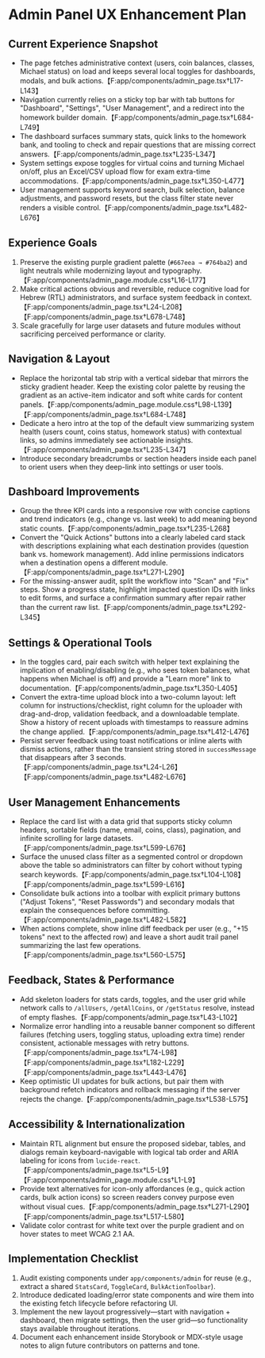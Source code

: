 # Admin Panel UX Enhancement Plan

## Current Experience Snapshot
- The page fetches administrative context (users, coin balances, classes, Michael status) on load and keeps several local toggles for dashboards, modals, and bulk actions.【F:app/components/admin_page.tsx†L17-L143】
- Navigation currently relies on a sticky top bar with tab buttons for "Dashboard", "Settings", "User Management", and a redirect into the homework builder domain.【F:app/components/admin_page.tsx†L684-L749】
- The dashboard surfaces summary stats, quick links to the homework bank, and tooling to check and repair questions that are missing correct answers.【F:app/components/admin_page.tsx†L235-L347】
- System settings expose toggles for virtual coins and turning Michael on/off, plus an Excel/CSV upload flow for exam extra-time accommodations.【F:app/components/admin_page.tsx†L350-L477】
- User management supports keyword search, bulk selection, balance adjustments, and password resets, but the class filter state never renders a visible control.【F:app/components/admin_page.tsx†L482-L676】

## Experience Goals
1. Preserve the existing purple gradient palette (`#667eea → #764ba2`) and light neutrals while modernizing layout and typography.【F:app/components/admin_page.module.css†L16-L177】
2. Make critical actions obvious and reversible, reduce cognitive load for Hebrew (RTL) administrators, and surface system feedback in context.【F:app/components/admin_page.tsx†L24-L208】【F:app/components/admin_page.tsx†L678-L748】
3. Scale gracefully for large user datasets and future modules without sacrificing perceived performance or clarity.

## Navigation & Layout
- Replace the horizontal tab strip with a vertical sidebar that mirrors the sticky gradient header. Keep the existing color palette by reusing the gradient as an active-item indicator and soft white cards for content panels.【F:app/components/admin_page.module.css†L98-L139】【F:app/components/admin_page.tsx†L684-L748】
- Dedicate a hero intro at the top of the default view summarizing system health (users count, coins status, homework status) with contextual links, so admins immediately see actionable insights.【F:app/components/admin_page.tsx†L235-L347】
- Introduce secondary breadcrumbs or section headers inside each panel to orient users when they deep-link into settings or user tools.

## Dashboard Improvements
- Group the three KPI cards into a responsive row with concise captions and trend indicators (e.g., change vs. last week) to add meaning beyond static counts.【F:app/components/admin_page.tsx†L235-L268】
- Convert the "Quick Actions" buttons into a clearly labeled card stack with descriptions explaining what each destination provides (question bank vs. homework management). Add inline permissions indicators when a destination opens a different module.【F:app/components/admin_page.tsx†L271-L290】
- For the missing-answer audit, split the workflow into "Scan" and "Fix" steps. Show a progress state, highlight impacted question IDs with links to edit forms, and surface a confirmation summary after repair rather than the current raw list.【F:app/components/admin_page.tsx†L292-L345】

## Settings & Operational Tools
- In the toggles card, pair each switch with helper text explaining the implication of enabling/disabling (e.g., who sees token balances, what happens when Michael is off) and provide a "Learn more" link to documentation.【F:app/components/admin_page.tsx†L350-L405】
- Convert the extra-time upload block into a two-column layout: left column for instructions/checklist, right column for the uploader with drag-and-drop, validation feedback, and a downloadable template. Show a history of recent uploads with timestamps to reassure admins the change applied.【F:app/components/admin_page.tsx†L412-L476】
- Persist server feedback using toast notifications or inline alerts with dismiss actions, rather than the transient string stored in `successMessage` that disappears after 3 seconds.【F:app/components/admin_page.tsx†L24-L26】【F:app/components/admin_page.tsx†L482-L676】

## User Management Enhancements
- Replace the card list with a data grid that supports sticky column headers, sortable fields (name, email, coins, class), pagination, and infinite scrolling for large datasets.【F:app/components/admin_page.tsx†L599-L676】
- Surface the unused class filter as a segmented control or dropdown above the table so administrators can filter by cohort without typing search keywords.【F:app/components/admin_page.tsx†L104-L108】【F:app/components/admin_page.tsx†L599-L616】
- Consolidate bulk actions into a toolbar with explicit primary buttons ("Adjust Tokens", "Reset Passwords") and secondary modals that explain the consequences before committing.【F:app/components/admin_page.tsx†L482-L582】
- When actions complete, show inline diff feedback per user (e.g., "+15 tokens" next to the affected row) and leave a short audit trail panel summarizing the last few operations.【F:app/components/admin_page.tsx†L560-L575】

## Feedback, States & Performance
- Add skeleton loaders for stats cards, toggles, and the user grid while network calls to `/allUsers`, `/getAllCoins`, or `/getStatus` resolve, instead of empty flashes.【F:app/components/admin_page.tsx†L43-L102】
- Normalize error handling into a reusable banner component so different failures (fetching users, toggling status, uploading extra time) render consistent, actionable messages with retry buttons.【F:app/components/admin_page.tsx†L74-L98】【F:app/components/admin_page.tsx†L182-L229】【F:app/components/admin_page.tsx†L443-L476】
- Keep optimistic UI updates for bulk actions, but pair them with background refetch indicators and rollback messaging if the server rejects the change.【F:app/components/admin_page.tsx†L538-L575】

## Accessibility & Internationalization
- Maintain RTL alignment but ensure the proposed sidebar, tables, and dialogs remain keyboard-navigable with logical tab order and ARIA labeling for icons from `lucide-react`.【F:app/components/admin_page.tsx†L5-L9】【F:app/components/admin_page.module.css†L1-L9】
- Provide text alternatives for icon-only affordances (e.g., quick action cards, bulk action icons) so screen readers convey purpose even without visual cues.【F:app/components/admin_page.tsx†L271-L290】【F:app/components/admin_page.tsx†L517-L580】
- Validate color contrast for white text over the purple gradient and on hover states to meet WCAG 2.1 AA.

## Implementation Checklist
1. Audit existing components under `app/components/admin` for reuse (e.g., extract a shared `StatsCard`, `ToggleCard`, `BulkActionToolbar`).
2. Introduce dedicated loading/error state components and wire them into the existing fetch lifecycle before refactoring UI.
3. Implement the new layout progressively—start with navigation + dashboard, then migrate settings, then the user grid—so functionality stays available throughout iterations.
4. Document each enhancement inside Storybook or MDX-style usage notes to align future contributors on patterns and tone.
